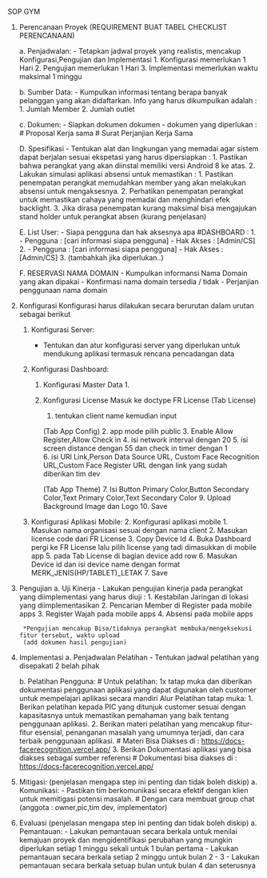SOP GYM

1. Perencanaan Proyek
	(REQUIREMENT BUAT TABEL CHECKLIST PERENCANAAN)

	a. Penjadwalan:
		- Tetapkan jadwal proyek yang realistis, mencakup Konfigurasi,Pengujian dan Implementasi
			1. Konfigurasi memerlukan 1 Hari
			2. Pengujian memerlukan 1 Hari
			3. Implementasi memerlukan waktu maksimal 1 minggu

	b. Sumber Data:
		- Kumpulkan informasi tentang berapa banyak pelanggan yang akan didaftarkan.
			Info yang harus dikumpulkan adalah :
			1. Jumlah Member
			2. Jumlah outlet
		
	c. Dokumen:
		- Siapkan dokumen dokumen - dokumen yang diperlukan :
			# Proposal Kerja sama
			# Surat Perjanjian Kerja Sama

	D. Spesifikasi
		- Tentukan alat dan lingkungan yang memadai agar sistem dapat berjalan sesuai ekspetasi
			yang harus dipersiapkan :
			1. Pastikan bahwa perangkat yang akan diinstal memiliki versi Android 8 ke atas.
			2. Lakukan simulasi aplikasi absensi untuk memastikan : 
				1. Pastikan penempatan perangkat memudahkan member yang akan melakukan absensi untuk mengaksesnya.
				2. Perhatikan penempatan perangkat untuk memastikan cahaya yang memadai dan menghindari efek backlight.
				3. Jika dirasa penempatan kurang maksimal bisa mengajukan stand holder untuk perangkat absen (kurang penjelasan)

	E. List User:
		- Siapa pengguna dan hak aksesnya apa
			#DASHBOARD :
				1. - Pengguna : [cari informasi siapa pengguna]
				   - Hak Akses : [Admin/CS]
				2. - Pengguna : [cari informasi siapa pengguna]
				   - Hak Akses : [Admin/CS]
				3. (tambahkah jika diperlukan..)

	F. RESERVASI NAMA DOMAIN
		- Kumpulkan informansi Nama Domain yang akan dipakai
		- Konfirmasi nama domain tersedia / tidak
		- Perjanjian penggunaan nama domain
					

2. Konfigurasi
	Konfigurasi harus dilakukan secara berurutan dalam urutan sebagai berikut
	1. Konfigurasi Server:
		- Tentukan dan atur konfigurasi server yang diperlukan untuk mendukung aplikasi termasuk rencana pencadangan data
	
	2. Konfigurasi Dashboard:
		 1. Konfigurasi Master Data
			1.  

		 2. Konfigurasi License
			Masuk ke doctype FR License
			(Tab License)
			1. tentukan client name kemudian input

			(Tab App Config)
			2. app mode pilih public
			3. Enable Allow Register,Allow Check in
			4. isi network interval dengan 20
			5. isi screen distance dengan 55 dan check in timer dengan 1                                                                                                                                                                                                     
			6. isi URl Link,Person Data Source URL, Custom Face Recognition URL,Custom Face Register URL dengan link yang sudah diberikan tim dev

			(Tab App Theme)
			7. Isi Button Primary Color,Button Secondary Color,Text Primary Color,Text Secondary Color
			9. Upload Background Image dan Logo
			10. Save

	3. Konfigurasi Aplikasi Mobile:
		2. Konfigurasi aplikasi mobile 
			1. Masukan nama organisasi sesuai dengan nama client
			2. Masukan license code dari FR License
			3. Copy Device Id
			4. Buka Dashboard pergi ke FR License lalu pilih license yang tadi dimasukkan di mobile app
			5. pada Tab License di bagian device add row
			6. Masukan Device id dan isi device name dengan format MERK_JENIS(HP/TABLET)_LETAK
			7. Save

3. Pengujian
	a. Uji Kinerja
		- Lakukan pengujian kinerja pada perangkat yang diimplementasi 
		yang harus diuji :
		1. Kestabilan Jaringan di lokasi yang diimplementasikan
		2. Pencarian Member di Register pada mobile apps
		3. Register Wajah pada mobile apps
		4. Absensi pada mobile apps

		*Pengujian mencakup Bisa/tidaknya perangkat membuka/mengeksekusi fitur tersebut, waktu upload 
		(add dokumen hasil pengujian)

4. Implementasi
	a. Penjadwalan Pelatihan
		- Tentukan jadwal pelatihan yang disepakati 2 belah pihak

	b. Pelatihan Pengguna:
		# Untuk pelatihan: 1x tatap muka dan diberikan dokumentasi penggunaan aplikasi yang dapat digunakan oleh customer untuk mempelajari aplikasi secara mandiri
		Alur Pelatihan tatap muka:
		1. Berikan pelatihan kepada PIC yang ditunjuk customer sesuai dengan kapasitasnya untuk memastikan pemahaman yang baik tentang penggunaan aplikasi.
		2. Berikan materi pelatihan yang mencakup fitur-fitur esensial, penanganan masalah yang umumnya terjadi, dan cara terbaik penggunaan aplikasi.
			# Materi Bisa Diakses di : https://docs-facerecognition.vercel.app/
		3. Berikan Dokumentasi aplikasi yang bisa diakses sebagai sumber referensi
			# Dokumentasi bisa diakses di : https://docs-facerecognition.vercel.app/

5. Mitigasi:
	(penjelasan mengapa step ini penting dan tidak boleh diskip)
	a. Komunikasi:
		- Pastikan tim berkomunikasi secara efektif dengan klien untuk memitigasi potensi masalah. 
			# Dengan cara membuat group chat (anggota : owner,pic,tim dev, implementator)

6. Evaluasi
	(penjelasan mengapa step ini penting dan tidak boleh diskip)
	a. Pemantauan:
		- Lakukan pemantauan secara berkala untuk menilai kemajuan proyek dan mengidentifikasi perubahan yang mungkin diperlukan setiap 1 minggu sekali untuk 1 bulan pertama
		- Lakukan pemantauan secara berkala setiap 2 minggu untuk bulan 2 - 3
		- Lakukan pemantauan secara berkala setuap bulan untuk bulan 4 dan seterusnya
